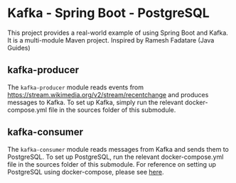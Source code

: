 # Kafka - Spring Boot - PostgreSQL


This project provides a real-world example of using Spring Boot and Kafka. It is a multi-module Maven project. Inspired by Ramesh Fadatare (Java Guides)

## kafka-producer

The `kafka-producer` module reads events from https://stream.wikimedia.org/v2/stream/recentchange and produces messages to Kafka. To set up Kafka, simply run the relevant docker-compose.yml file in the sources folder of this submodule.

## kafka-consumer

The `kafka-consumer` module reads messages from Kafka and sends them to PostgreSQL. To set up PostgreSQL, run the relevant docker-compose.yml file in the sources folder of this submodule. For reference on setting up PostgreSQL using docker-compose, please see [here](https://github.com/khezen/compose-postgres/pull/23/files).
